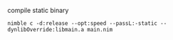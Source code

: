 compile static binary

`nimble c -d:release --opt:speed --passL:-static --dynlibOverride:libmain.a main.nim`
